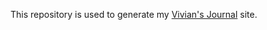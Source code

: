 This repository is used to generate my [Vivian's Journal](https://itsvivianmill.github.io/journal) site.
